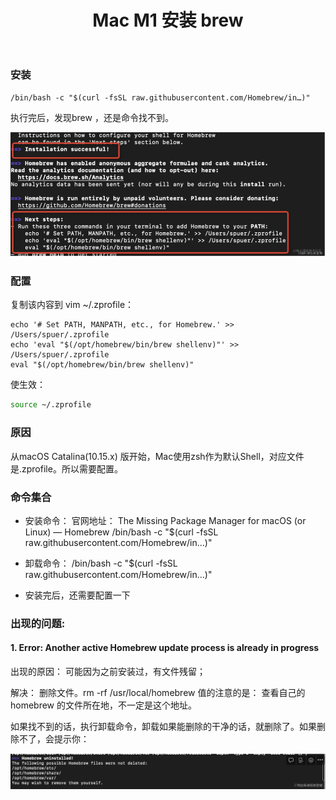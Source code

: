 ﻿---
title: 'Mac M1 安装 brew'
excerpt: ""
classes: wide
categories: Homebrew
tags: Homebrew
---

### 安装

  ```
  /bin/bash -c "$(curl -fsSL raw.githubusercontent.com/Homebrew/in…)"
  ```

执行完后，发现brew ，还是命令找不到。

![20230411_1.png](/assets/images/20230411_1.png)

### 配置

复制该内容到 vim ~/.zprofile：

  ```
  echo '# Set PATH, MANPATH, etc., for Homebrew.' >> /Users/spuer/.zprofile
  echo 'eval "$(/opt/homebrew/bin/brew shellenv)"' >> /Users/spuer/.zprofile
  eval "$(/opt/homebrew/bin/brew shellenv)"
  ```

使生效：

  ```bash
  source ~/.zprofile 
  ```

### 原因

从macOS Catalina(10.15.x) 版开始，Mac使用zsh作为默认Shell，对应文件是.zprofile。所以需要配置。

### 命令集合

- 安装命令：
  官网地址： The Missing Package Manager for macOS (or Linux) — Homebrew
  /bin/bash -c "$(curl -fsSL raw.githubusercontent.com/Homebrew/in…)"

- 卸载命令：
  /bin/bash -c "$(curl -fsSL raw.githubusercontent.com/Homebrew/in…)"

- 安装完后，还需要配置一下

### 出现的问题:

#### 1. Error: Another active Homebrew update process is already in progress

出现的原因： 可能因为之前安装过，有文件残留；

解决： 删除文件。rm -rf /usr/local/homebrew 值的注意的是： 查看自己的homebrew 的文件所在地，不一定是这个地址。

如果找不到的话，执行卸载命令，卸载如果能删除的干净的话，就删除了。如果删除不了，会提示你：

![20230411_2.png](/assets/images/20230411_2.png)
